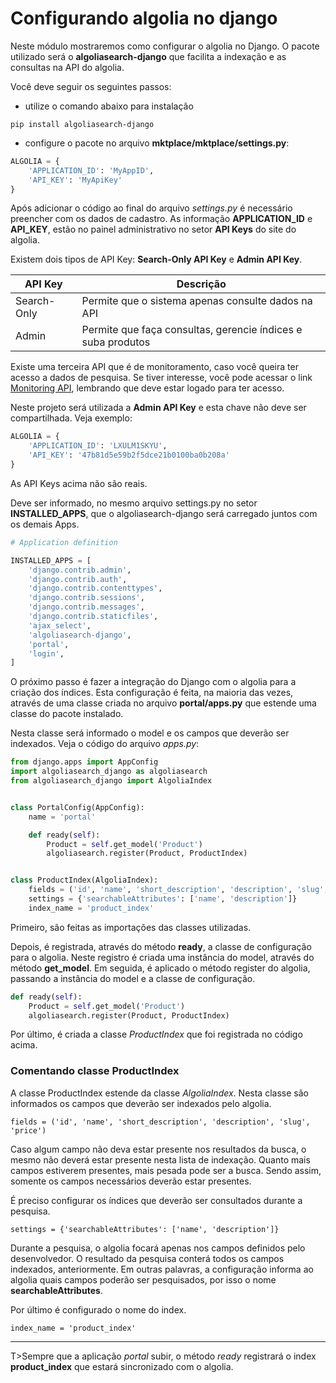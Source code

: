 # Configurando algolia no django

Neste módulo mostraremos como configurar o algolia no Django. O pacote utilizado será o **algoliasearch-django** que facilita a indexação e as consultas na API do algolia.

Você deve seguir os seguintes passos:

- utilize o comando abaixo para instalação

`pip install algoliasearch-django`

- configure o pacote no arquivo **mktplace/mktplace/settings.py**:

```python
ALGOLIA = {
    'APPLICATION_ID': 'MyAppID',
    'API_KEY': 'MyApiKey'
}
```

Após adicionar o código ao final do arquivo *settings.py* é necessário preencher com os dados de cadastro. As informação **APPLICATION\_ID** e **API\_KEY**, estão no painel administrativo no setor **API Keys** do site do algolia.

Existem dois tipos de API Key: **Search-Only API Key** e **Admin API Key**.

| API Key | Descrição |
| ------- | --------- |
| Search-Only | Permite que o sistema apenas consulte dados na API |
| Admin | Permite que faça consultas, gerencie índices e suba produtos |

Existe uma terceira API que é de monitoramento, caso você queira ter acesso a dados de pesquisa. Se tiver interesse, você pode acessar o link [Monitoring API](https://www.algolia.com/doc/rest-api/monitoring), lembrando que deve estar logado para ter acesso.

Neste projeto será utilizada a **Admin API Key** e esta chave não deve ser compartilhada. Veja exemplo:

```python
ALGOLIA = {
    'APPLICATION_ID': 'LXULM1SKYU',
    'API_KEY': '47b81d5e59b2f5dce21b0100ba0b208a'
}
```

As API Keys acima não são reais.

Deve ser informado, no mesmo arquivo settings.py no setor **INSTALLED_APPS**, que o algoliasearch-django será carregado juntos com os demais Apps.

```python
# Application definition

INSTALLED_APPS = [
    'django.contrib.admin',
    'django.contrib.auth',
    'django.contrib.contenttypes',
    'django.contrib.sessions',
    'django.contrib.messages',
    'django.contrib.staticfiles',
    'ajax_select',
    'algoliasearch-django',
    'portal',
    'login',
]
```

O próximo passo é fazer a integração do Django com o algolia para a criação dos índices. Esta configuração é feita, na maioria das vezes, através de uma classe criada no arquivo **portal/apps.py** que estende uma classe do pacote instalado.

Nesta classe será informado o model e os campos que deverão ser indexados. Veja o código do arquivo *apps.py*:

```python
from django.apps import AppConfig
import algoliasearch_django as algoliasearch
from algoliasearch_django import AlgoliaIndex


class PortalConfig(AppConfig):
    name = 'portal'

    def ready(self):
        Product = self.get_model('Product')
        algoliasearch.register(Product, ProductIndex)


class ProductIndex(AlgoliaIndex):
    fields = ('id', 'name', 'short_description', 'description', 'slug', 'price')
    settings = {'searchableAttributes': ['name', 'description']}
    index_name = 'product_index'
```

Primeiro, são feitas as importações das classes utilizadas.

Depois, é registrada, através do método **ready**, a classe de configuração para o algolia. Neste registro é criada uma instância do model, através do método **get_model**. Em seguida, é aplicado o método register do algolia, passando a instância do model e a classe de configuração.

```python
def ready(self):
    Product = self.get_model('Product')
    algoliasearch.register(Product, ProductIndex)
```

Por último, é criada a classe *ProductIndex* que foi registrada no código acima. 

### Comentando classe ProductIndex

A classe ProductIndex estende da classe *AlgoliaIndex*. Nesta classe são informados os campos que deverão ser indexados pelo algolia.

`fields = ('id', 'name', 'short_description', 'description', 'slug', 'price')`

Caso algum campo não deva estar presente nos resultados da busca, o mesmo não deverá estar presente nesta lista de indexação. Quanto mais campos estiverem presentes, mais pesada pode ser a busca. Sendo assim, somente os campos necessários deverão estar presentes.

É preciso configurar os índices que deverão ser consultados durante a pesquisa.

`settings = {'searchableAttributes': ['name', 'description']}`

Durante a pesquisa, o algolia focará apenas nos campos definidos pelo desenvolvedor. O resultado da pesquisa conterá todos os campos indexados, anteriormente. Em outras palavras, a configuração informa ao algolia quais campos poderão ser pesquisados, por isso o nome **searchableAttributes**.

Por último é configurado o nome do index.

`index_name = 'product_index'`

***

  T>Sempre que a aplicação *portal* subir, o método *ready* registrará o index **product_index** que estará sincronizado com o algolia.









